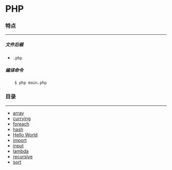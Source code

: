 PHP
===

### 特点
---
##### 文件后缀
* `.php`

##### 编译命令
```
	$ php main.php
```

### 目录
---
* [array](https://github.com/PFei-He/Language-Study-Note/tree/master/PHP/array)
* [currying](https://github.com/PFei-He/Language-Study-Note/tree/master/PHP/currying)
* [foreach](https://github.com/PFei-He/Language-Study-Note/tree/master/PHP/foreach)
* [hash](https://github.com/PFei-He/Language-Study-Note/tree/master/PHP/hash)
* [Hello World](https://github.com/PFei-He/Language-Study-Note/tree/master/PHP/Hello%20World)
* [import](https://github.com/PFei-He/Language-Study-Note/tree/master/PHP/import)
* [input](https://github.com/PFei-He/Language-Study-Note/tree/master/PHP/input)
* [lambda](https://github.com/PFei-He/Language-Study-Note/tree/master/PHP/lambda%20-%20closure)
* [recursive](https://github.com/PFei-He/Language-Study-Note/tree/master/PHP/recursive%20algorithm)
* [sort](https://github.com/PFei-He/Language-Study-Note/tree/master/PHP/sort)
